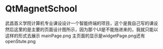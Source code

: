 # QtMagnetSchool
武昌首义学院计算机专业课设设计一个智能终端的项目，这个是我自己写的课设
然后这里的是主要的页面设计图所示，因为那个UI是不能拖进来的，我就只能以这样的形式去展示
mainPage.png
主页面的显示是widgetPage.png还有openStute.png

